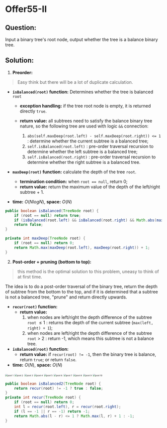 # Offer55-II

## Question:

Input a binary tree's root node, output whether the tree is a balance binary tree.

## Solution:

1. __Preorder:__

  > Easy think but there will be a lot of duplicate calculation.

  - __`isBalanced(root)` function:__ Determines whether the tree is balanced `root`
	- **exception handling:** if the tree root node is empty, it is returned directly `true`.
	- **return value:** all subtrees need to satisfy the balance binary tree nature, so the following tree are used with logic `&&` connection:

  		1. `abs(self.maxDeep(root.left) - self.maxDeep(root.right)) <= 1` : determine whether the current subtree is a balanced tree;
  		2. `self.isBalanced(root.left)` : pre-order traversal recursion to determine whether the left subtree is a balanced tree;
  		3. `self.isBalanced(root.right)` : pre-order traversal recursion to determine whether the right subtree is a balanced tree.
- __`maxDeep(root)` function:__ calculate the depth of the tree `root`.
	- **termination condition:** when `root == null`, return 0;
	- **return value:** return the maximum value of the depth of the left/right subtree + 1.

- __time:__ $O(NlogN)$, __space:__ $O(N)$ 

```java
public boolean isBalanced(TreeNode root) {
    if (root == null) return true;
    if (isBalanced(root.left) && isBalanced(root.right) && Math.abs(maxDeep(root.left) - maxDeep(root.right)) <= 1) return true;
    return false;
}

private int maxDeep(TreeNode root) {
    if (root == null) return 0;
    return Math.max(maxDeep(root.left), maxDeep(root.right)) + 1;
}
```

2. __Post-order + pruning (bottom to top):__

> this method is the optimal solution to this problem, uneasy to think of at first time.

The idea is to do a post-order traversal of the binary tree, return the depth of subtree from the bottom to the top, and if it is determined that a subtree is not a balanced tree, "prune" and return directly upwards.

- __`recur(root)` function:__
	- **return value:** 
		1. when nodes are left/right the depth difference of the subtree `root` $\leq 1$ : returns the depth of the current subtree (`max(left, right) + 1`);
		2. when nodes are left/right the depth difference of the subtree `root` $>$ 2 : return -1, which means this subtree is not a balance tree.
- __`isBalanced(root)` function:__
	- __return value:__ if `recur(root) != -1`, then the binary tree is balance, return `true`; or return `false`.
- __time:__ $O(N)$, __space:__ $O(N)$ 
	

<img src="/Users/jan/Code/java/learn/Tree/img/offer55II-Post-1.png" alt="post 1" style="zoom:48%;" />

<img src="/Users/jan/Code/java/learn/Tree/img/offer55II-Post-2.png" alt="post 2" style="zoom:48%;" />

<img src="/Users/jan/Code/java/learn/Tree/img/offer55II-Post-3.png" alt="post 3" style="zoom:48%;" />

<img src="/Users/jan/Code/java/learn/Tree/img/offer55II-Post-4.png" alt="post 4" style="zoom:48%;" />

<img src="/Users/jan/Code/java/learn/Tree/img/offer55II-Post-5.png" alt="post 5" style="zoom:48%;" />

<img src="/Users/jan/Code/java/learn/Tree/img/offer55II-Post-6.png" alt="post 6" style="zoom:48%;" />

<img src="/Users/jan/Code/java/learn/Tree/img/offer55II-Post-7.png" alt="post 7" style="zoom:48%;" />

<img src="/Users/jan/Code/java/learn/Tree/img/offer55II-Post-8.png" alt="post 8" style="zoom:48%;" />

<img src="/Users/jan/Code/java/learn/Tree/img/offer55II-Post-9.png" alt="post 9" style="zoom:48%;" />

<img src="/Users/jan/Code/java/learn/Tree/img/offer55II-Post-10.png" alt="post 10" style="zoom:48%;" />

```java
public boolean isBalanced2(TreeNode root) {
    return recur(root) != -1 ? true : false;
}
private int recur(TreeNode root) {
    if (root == null) return 0;
    int l = recur(root.left), r = recur(root.right);
    if (l == -1 || r == -1) return -1;
    return Math.abs(l - r) <= 1 ? Math.max(l, r) + 1 : -1;
}
```

